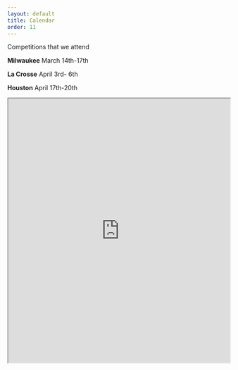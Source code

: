 ```yaml
---
layout: default
title: Calendar
order: 11
---
```

Competitions that we attend

**Milwaukee** March 14th-17th

**La Crosse** April 3rd- 6th

**Houston** April 17th-20th

<iframe class="calendar" width="100%" height="600px" src="https://calendar.google.com/calendar/embed?src=frcteam1091%40gmail.com&ctz=America%2FChicago"></iframe>

